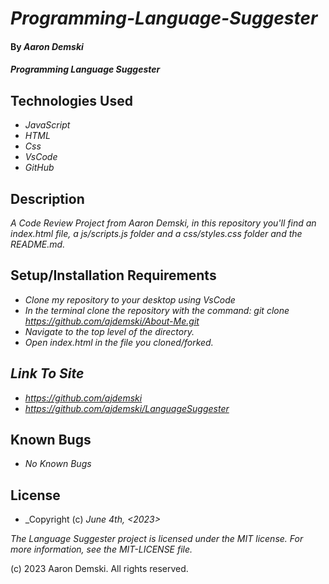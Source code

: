 # _Programming-Language-Suggester_

#### By _Aaron Demski_

#### _Programming Language Suggester_

## Technologies Used

* _JavaScript_
* _HTML_
* _Css_
* _VsCode_
* _GitHub_

## Description

_A Code Review Project from Aaron Demski, in this repository you'll find an index.html file, a js/scripts.js folder and a css/styles.css folder and the README.md._

## Setup/Installation Requirements

* _Clone my repository to your desktop using VsCode_
* _In the terminal clone the repository with the command: git clone https://github.com/ajdemski/About-Me.git_
* _Navigate to the top level of the directory._
* _Open index.html in the file you cloned/forked._

## _Link To Site_
* _https://github.com/ajdemski_
* _https://github.com/ajdemski/LanguageSuggester_

## Known Bugs

* _No Known Bugs_

## License

* _Copyright (c) _June 4th, <2023> <Aaron Demski>_

_The Language Suggester project is licensed under the MIT license. For more information, see the MIT-LICENSE file._

(c) 2023 Aaron Demski. All rights reserved.
